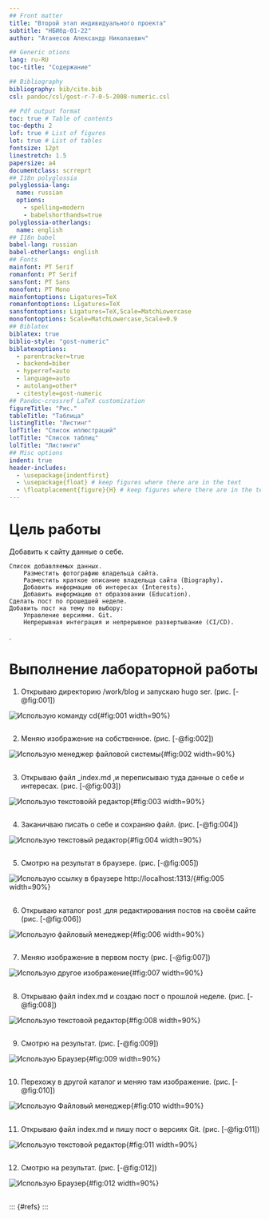 ```yaml
---
## Front matter
title: "Второй этап индивидуального проекта"
subtitle: "НБИбд-01-22"
author: "Атанесов Александр Николаевич"

## Generic otions
lang: ru-RU
toc-title: "Содержание"

## Bibliography
bibliography: bib/cite.bib
csl: pandoc/csl/gost-r-7-0-5-2008-numeric.csl

## Pdf output format
toc: true # Table of contents
toc-depth: 2
lof: true # List of figures
lot: true # List of tables
fontsize: 12pt
linestretch: 1.5
papersize: a4
documentclass: scrreprt
## I18n polyglossia
polyglossia-lang:
  name: russian
  options:
	- spelling=modern
	- babelshorthands=true
polyglossia-otherlangs:
  name: english
## I18n babel
babel-lang: russian
babel-otherlangs: english
## Fonts
mainfont: PT Serif
romanfont: PT Serif
sansfont: PT Sans
monofont: PT Mono
mainfontoptions: Ligatures=TeX
romanfontoptions: Ligatures=TeX
sansfontoptions: Ligatures=TeX,Scale=MatchLowercase
monofontoptions: Scale=MatchLowercase,Scale=0.9
## Biblatex
biblatex: true
biblio-style: "gost-numeric"
biblatexoptions:
  - parentracker=true
  - backend=biber
  - hyperref=auto
  - language=auto
  - autolang=other*
  - citestyle=gost-numeric
## Pandoc-crossref LaTeX customization
figureTitle: "Рис."
tableTitle: "Таблица"
listingTitle: "Листинг"
lofTitle: "Список иллюстраций"
lotTitle: "Список таблиц"
lolTitle: "Листинги"
## Misc options
indent: true
header-includes:
  - \usepackage{indentfirst}
  - \usepackage{float} # keep figures where there are in the text
  - \floatplacement{figure}{H} # keep figures where there are in the text
---
```


# Цель работы

Добавить к сайту данные о себе.

    Список добавляемых данных.
        Разместить фотографию владельца сайта.
        Разместить краткое описание владельца сайта (Biography).
        Добавить информацию об интересах (Interests).
        Добавить информацию от образовании (Education).
    Сделать пост по прошедшей неделе.
    Добавить пост на тему по выбору:
        Управление версиями. Git.
        Непрерывная интеграция и непрерывное развертывание (CI/CD).
.

# Выполнение лабораторной работы

1. Открываю директорию /work/blog и запускаю hugo ser. (рис. [-@fig:001])

![ Использую команду cd ](image/1.png){#fig:001 width=90%}

##

2. Меняю изображение на собственное. (рис. [-@fig:002])

![ Использую менеджер файловой системы ](image/2.png){#fig:002 width=90%}

##

3. Открываю файл _index.md ,и переписываю туда данные о себе и интересах. (рис. [-@fig:003])

![ Использую текстовойй редактор ](image/3.png){#fig:003 width=90%}

##

4. Заканичваю писать о себе и сохраняю файл. (рис. [-@fig:004]) 

![ Использую текстовый редактор ](image/4.png){#fig:004 width=90%}

##

5. Смотрю на результат в браузере. (рис. [-@fig:005])

![ Использую ссылку в браузере http://localhost:1313/ ](image/5.png){#fig:005 width=90%}

##

6. Открываю каталог post ,для редактирования постов на своём сайте (рис. [-@fig:006])

![ Использую файловый менеджер ](image/6.png){#fig:006 width=90%}

##

7. Меняю изображение в первом посту (рис. [-@fig:007])

![ Использую другое изображение ](image/7.png){#fig:007 width=90%}

##

8.  Открываю файл index.md и создаю пост о прошлой неделе. (рис. [-@fig:008])

![ Использую текстовой редактор ](image/8.png){#fig:008 width=90%}

##

9. Смотрю на результат. (рис. [-@fig:009])

![ Использую Браузер ](image/9.png){#fig:009 width=90%}

##

10. Перехожу в другой каталог и меняю там изображение. (рис. [-@fig:010])

![ Использую Файловый менеджер ](image/10.png){#fig:010 width=90%}

##

11. Открываю файл index.md и пишу пост о версиях Git. (рис. [-@fig:011])

![ Использую текстовой редактор ](image/11.png){#fig:011 width=90%}

##

12. Смотрю на результат. (рис. [-@fig:012])

![ Использую Браузер ](image/12.png){#fig:012 width=90%}

##

::: {#refs}
:::
